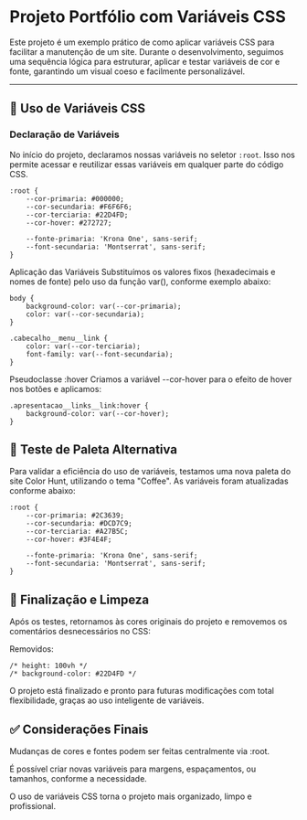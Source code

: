 # Projeto Portfólio com Variáveis CSS

Este projeto é um exemplo prático de como aplicar variáveis CSS para facilitar a manutenção de um site. Durante o desenvolvimento, seguimos uma sequência lógica para estruturar, aplicar e testar variáveis de cor e fonte, garantindo um visual coeso e facilmente personalizável.

---

## 🎨 Uso de Variáveis CSS

### Declaração de Variáveis

No início do projeto, declaramos nossas variáveis no seletor `:root`. Isso nos permite acessar e reutilizar essas variáveis em qualquer parte do código CSS.

```
:root {
    --cor-primaria: #000000;
    --cor-secundaria: #F6F6F6;
    --cor-terciaria: #22D4FD;
    --cor-hover: #272727;

    --fonte-primaria: 'Krona One', sans-serif;
    --font-secundaria: 'Montserrat', sans-serif;
}
```

Aplicação das Variáveis
Substituímos os valores fixos (hexadecimais e nomes de fonte) pelo uso da função var(), conforme exemplo abaixo:
```
body {
    background-color: var(--cor-primaria);
    color: var(--cor-secundaria);
}

.cabecalho__menu__link {
    color: var(--cor-terciaria);
    font-family: var(--font-secundaria);
}
```
Pseudoclasse :hover
Criamos a variável --cor-hover para o efeito de hover nos botões e aplicamos:
```
.apresentacao__links__link:hover {
    background-color: var(--cor-hover);
}
```
## 🧪 Teste de Paleta Alternativa
Para validar a eficiência do uso de variáveis, testamos uma nova paleta do site Color Hunt, utilizando o tema "Coffee". As variáveis foram atualizadas conforme abaixo:
```
:root {
    --cor-primaria: #2C3639;
    --cor-secundaria: #DCD7C9;
    --cor-terciaria: #A27B5C;
    --cor-hover: #3F4E4F;

    --fonte-primaria: 'Krona One', sans-serif;
    --font-secundaria: 'Montserrat', sans-serif;
}
```
## 🧹 Finalização e Limpeza
Após os testes, retornamos às cores originais do projeto e removemos os comentários desnecessários no CSS:

Removidos:
```
/* height: 100vh */
/* background-color: #22D4FD */
```
O projeto está finalizado e pronto para futuras modificações com total flexibilidade, graças ao uso inteligente de variáveis.

## ✅ Considerações Finais
Mudanças de cores e fontes podem ser feitas centralmente via :root.

É possível criar novas variáveis para margens, espaçamentos, ou tamanhos, conforme a necessidade.

O uso de variáveis CSS torna o projeto mais organizado, limpo e profissional.

